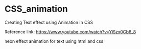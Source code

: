 # CSS_animation
Creating Text effect using Animation in CSS

Reference link: https://www.youtube.com/watch?v=YiSzx0Cb8_8

neon effect animation for text using html and css
